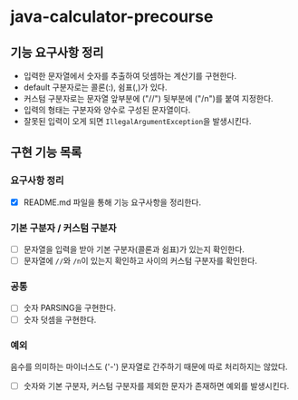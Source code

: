 # java-calculator-precourse

## 기능 요구사항 정리
- 입력한 문자열에서 숫자를 추출하여 덧셈하는 계산기를 구현한다.
- default 구분자로는 콜론(:), 쉼표(,)가 있다.
- 커스텀 구분자로는 문자열 앞부분에 ("//") 뒷부분에 ("/n")를 붙여 지정한다.
- 입력의 형태는 구분자와 양수로 구성된 문자열이다.
- 잘못된 입력이 오게 되면 `IllegalArgumentException`을 발생시킨다.

## 구현 기능 목록
### 요구사항 정리
- [x] README.md 파일을 통해 기능 요구사항을 정리한다.

### 기본 구분자 / 커스텀 구분자
- [ ] 문자열을 입력을 받아 기본 구분자(콜론과 쉼표)가 있는지 확인한다.
- [ ] 문자열에 `//`와 `/n`이 있는지 확인하고 사이의 커스텀 구분자를 확인한다.

### 공통
- [ ] 숫자 PARSING을 구현한다.
- [ ] 숫자 덧셈을 구현한다.

### 예외
음수를 의미하는 마이너스도 ('-') 문자열로 간주하기 때문에 따로 처리하지는 않았다.

- [ ] 숫자와 기본 구분자, 커스텀 구분자를 제외한 문자가 존재하면 예외를 발생시킨다. 